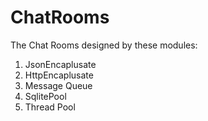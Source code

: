 # ChatRooms

The Chat Rooms designed by these modules:
1. JsonEncaplusate
2. HttpEncaplusate
3. Message Queue
4. SqlitePool
5. Thread Pool
